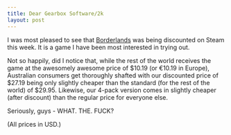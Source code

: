 ```yaml
---
title: Dear Gearbox Software/2k
layout: post
---
```

I was most pleased to see that [Borderlands](http://store.steampowered.com/app/8980/) was being discounted on Steam this week. It is a game I have been most interested in trying out.

Not so happily, did I notice that, while the rest of the world receives the game at the awesomely awesome price of $10.19 (or €10.19 in Europe), Australian consumers get thoroughly shafted with our discounted price of $27.19 being only slightly cheaper than the standard (for the rest of the world) of $29.95. Likewise, our 4-pack version comes in slightly cheaper (after discount) than the regular price for everyone else.

Seriously, guys - WHAT. THE. FUCK?

(All prices in USD.)